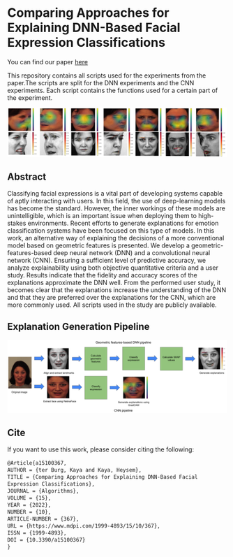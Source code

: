 # Comparing Approaches for Explaining DNN-Based Facial Expression Classifications

You can find our paper [here](https://doi.org/10.3390/a15100367)

This repository contains all scripts used for the experiments from the paper.The scripts are split for the DNN experiments and the CNN experiments. Each script contains the functions used for a certain part of the experiment.

![Explanation Examples](example_exps.png)

## Abstract
Classifying facial expressions is a vital part of developing systems capable of aptly interacting with users. In this field, the use of deep-learning models has become the standard. However, the inner workings of these models are unintelligible, which is an important issue when deploying them to high-stakes environments. Recent efforts to generate explanations for emotion classification systems have been focused on this type of models. In this work, an alternative way of explaining the decisions of a more conventional model based on geometric features is presented. We develop a geometric-features-based deep neural network (DNN) and a convolutional neural network (CNN). Ensuring a sufficient level of predictive accuracy, we analyze explainability using both objective quantitative criteria and a user study. Results indicate that the fidelity and accuracy scores of the explanations approximate the DNN well. From the performed user study, it becomes clear that the explanations increase the understanding of the DNN and that they are preferred over the explanations for the CNN, which are more commonly used. All scripts used in the study are publicly available.

## Explanation Generation Pipeline
![Pipeline](pipeline.png)

## Cite
If you want to use this work, please consider citing the following:
```
@Article{a15100367,
AUTHOR = {ter Burg, Kaya and Kaya, Heysem},
TITLE = {Comparing Approaches for Explaining DNN-Based Facial Expression Classifications},
JOURNAL = {Algorithms},
VOLUME = {15},
YEAR = {2022},
NUMBER = {10},
ARTICLE-NUMBER = {367},
URL = {https://www.mdpi.com/1999-4893/15/10/367},
ISSN = {1999-4893},
DOI = {10.3390/a15100367}
}
```

